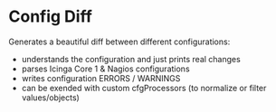 # Config Diff

Generates a beautiful diff between different configurations:
 * understands the configuration and just prints real changes
 * parses Icinga Core 1 & Nagios configurations
 * writes configuration ERRORS / WARNINGS
 * can be exended with custom cfgProcessors (to normalize or filter values/objects)

